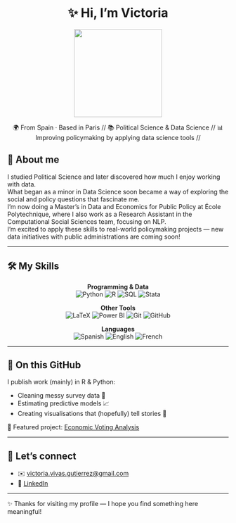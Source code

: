 <div align="center">

# ✨ Hi, I’m Victoria  

<img src="https://media.giphy.com/media/JIX9t2j0ZTN9S/giphy.gif" width="200" />

🌍 From Spain · Based in Paris  //
📚 Political Science & Data Science //
📊 Improving policymaking by applying data science tools //

</div>


## 🌱 About me  

I studied Political Science and later discovered how much I enjoy working with data.  
What began as a minor in Data Science soon became a way of exploring the social and policy questions that fascinate me.  
I’m now doing a Master’s in Data and Economics for Public Policy at École Polytechnique, where I also work as a Research Assistant in the Computational Social Sciences team, focusing on NLP.  
I’m excited to apply these skills to real-world policymaking projects — new data initiatives with public administrations are coming soon!

---

## 🛠 My Skills  

<div align="center">
  
**Programming & Data**  
![Python](https://img.shields.io/badge/Python-3776AB?style=for-the-badge&logo=python&logoColor=white) ![R](https://img.shields.io/badge/R-276DC3?style=for-the-badge&logo=r&logoColor=white) ![SQL](https://img.shields.io/badge/SQL-336791?style=for-the-badge&logo=postgresql&logoColor=white) ![Stata](https://img.shields.io/badge/Stata-1E90FF?style=for-the-badge&logo=stata&logoColor=white)  

**Other Tools**  
![LaTeX](https://img.shields.io/badge/LaTeX-008080?style=for-the-badge&logo=latex&logoColor=white) ![Power BI](https://img.shields.io/badge/Power%20BI-F2C811?style=for-the-badge&logo=powerbi&logoColor=black) ![Git](https://img.shields.io/badge/Git-F05032?style=for-the-badge&logo=git&logoColor=white) ![GitHub](https://img.shields.io/badge/GitHub-181717?style=for-the-badge&logo=github&logoColor=white)  

**Languages**  
![Spanish](https://img.shields.io/badge/Spanish-Native-red?style=for-the-badge) ![English](https://img.shields.io/badge/English-C2-blue?style=for-the-badge) ![French](https://img.shields.io/badge/French-B2-lightgrey?style=for-the-badge)  

</div>

---

## 📂 On this GitHub  

I publish work (mainly) in R & Python:  
- Cleaning messy survey data 🧹  
- Estimating predictive models 📈  
- Creating visualisations that (hopefully) tell stories 🎨  

📌 Featured project: [Economic Voting Analysis](https://github.com/victoriavivass/EconomicVoting_Analysis)  

---

## 💌 Let’s connect  

- ✉️ [victoria.vivas.gutierrez@gmail.com](mailto:victoria.vivas.gutierrez@gmail.com)  
- 💼 [LinkedIn](https://www.linkedin.com/in/mar%C3%ADa-victoria-vivas-guti%C3%A9rrez-a5aa95252/)  

---

✨ Thanks for visiting my profile — I hope you find something here meaningful!
